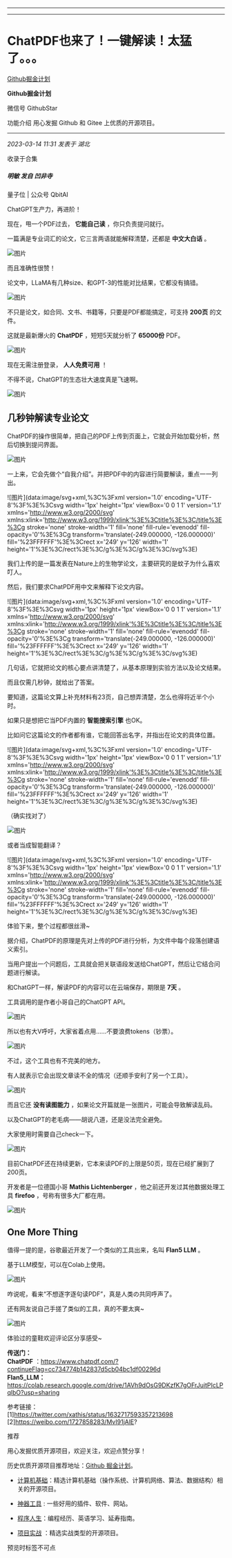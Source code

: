----------------------------------------
----------------------------------------
#  ChatPDF也来了！一键解读！太猛了。。。

[ Github掘金计划 ](javascript:void\(0\);)

**Github掘金计划** ![]()

微信号 GithubStar

功能介绍 用心发掘 Github 和 Gitee 上优质的开源项目。

____

_2023-03-14 11:31_ _发表于 湖北_

收录于合集

##### 明敏 发自 凹非寺  
量子位 | 公众号 QbitAI

ChatGPT生产力，再进阶！

现在，甩一个PDF过去， **它能自己读** ，你只负责提问就行。

一篇满是专业词汇的论文，它三言两语就能解释清楚，还都是 **中文大白话** 。

![图片](https://mmbiz.qpic.cn/mmbiz_jpg/YicUhk5aAGtCLhMcwx0oRzh9q57ywHE54G0wXkPibeCp8aDbjibviaUrYZKgbianDxkMT6lba4hiaOAnEkOq3AqjhHEQ/640?wx_fmt=jpeg&wxfrom=5&wx_lazy=1&wx_co=1)

而且准确性很赞！

论文中，LLaMA有几种size、和GPT-3的性能对比结果，它都没有搞错。

![图片](https://mmbiz.qpic.cn/mmbiz_png/YicUhk5aAGtCLhMcwx0oRzh9q57ywHE54WTGzR9cHUyHj73ib1ObHfofptWtiasR9JmqYpM90GrNiaZtrGb4HdYBug/640?wx_fmt=png&wxfrom=5&wx_lazy=1&wx_co=1)

不只是论文，如合同、文书、书籍等，只要是PDF都能搞定，可支持 **200页** 的文件。

这就是最新爆火的 **ChatPDF** ，短短5天就分析了 **65000份** PDF。

![图片](https://mmbiz.qpic.cn/mmbiz_png/YicUhk5aAGtCLhMcwx0oRzh9q57ywHE54GSFhaWsiatIqiaJ4ztApMTzT0Phap0JOyAEUaiaQ88tico68ReY1rpiaEMg/640?wx_fmt=png&wxfrom=5&wx_lazy=1&wx_co=1)

现在无需注册登录， **人人免费可用** ！

不得不说，ChatGPT的生态壮大速度真是飞速啊。

![图片](https://mmbiz.qpic.cn/mmbiz_png/YicUhk5aAGtCLhMcwx0oRzh9q57ywHE547Wqoibv8cFC07QbqFLlQaj4bzC4WoCNZhNDxbmfBzCdKpD0zdXCyCsg/640?wx_fmt=png&wxfrom=5&wx_lazy=1&wx_co=1)

## 几秒钟解读专业论文

ChatPDF的操作很简单，把自己的PDF上传到页面上，它就会开始加载分析，然后切换到提问界面。

![图片](https://mmbiz.qpic.cn/mmbiz_png/YicUhk5aAGtCLhMcwx0oRzh9q57ywHE547ofNZR1CSpesHBwW7p7AJV3VINw5Y0lLnwCSvw0Cm30wYXIJH9KRibA/640?wx_fmt=png&wxfrom=5&wx_lazy=1&wx_co=1)

一上来，它会先做个“自我介绍”。并把PDF中的内容进行简要解读，重点一一列出。

![图片](data:image/svg+xml,%3C%3Fxml version='1.0' encoding='UTF-8'%3F%3E%3Csvg
width='1px' height='1px' viewBox='0 0 1 1' version='1.1'
xmlns='http://www.w3.org/2000/svg'
xmlns:xlink='http://www.w3.org/1999/xlink'%3E%3Ctitle%3E%3C/title%3E%3Cg
stroke='none' stroke-width='1' fill='none' fill-rule='evenodd' fill-
opacity='0'%3E%3Cg transform='translate\(-249.000000, -126.000000\)'
fill='%23FFFFFF'%3E%3Crect x='249' y='126' width='1'
height='1'%3E%3C/rect%3E%3C/g%3E%3C/g%3E%3C/svg%3E)

我们上传的是一篇发表在Nature上的生物学论文，主要研究的是蚊子为什么喜欢叮人。

然后，我们要求ChatPDF用中文来解释下论文内容。

![图片](data:image/svg+xml,%3C%3Fxml version='1.0' encoding='UTF-8'%3F%3E%3Csvg
width='1px' height='1px' viewBox='0 0 1 1' version='1.1'
xmlns='http://www.w3.org/2000/svg'
xmlns:xlink='http://www.w3.org/1999/xlink'%3E%3Ctitle%3E%3C/title%3E%3Cg
stroke='none' stroke-width='1' fill='none' fill-rule='evenodd' fill-
opacity='0'%3E%3Cg transform='translate\(-249.000000, -126.000000\)'
fill='%23FFFFFF'%3E%3Crect x='249' y='126' width='1'
height='1'%3E%3C/rect%3E%3C/g%3E%3C/g%3E%3C/svg%3E)

几句话，它就把论文的核心要点讲清楚了，从基本原理到实验方法以及论文结果。

而且仅需几秒钟，就给出了答案。

要知道，这篇论文算上补充材料有23页，自己想弄清楚，怎么也得将近半个小时。

如果只是想把它当PDF内置的 **智能搜索引擎** 也OK。

比如问它这篇论文的作者都有谁，它能回答出名字，并指出在论文的具体位置。

![图片](data:image/svg+xml,%3C%3Fxml version='1.0' encoding='UTF-8'%3F%3E%3Csvg
width='1px' height='1px' viewBox='0 0 1 1' version='1.1'
xmlns='http://www.w3.org/2000/svg'
xmlns:xlink='http://www.w3.org/1999/xlink'%3E%3Ctitle%3E%3C/title%3E%3Cg
stroke='none' stroke-width='1' fill='none' fill-rule='evenodd' fill-
opacity='0'%3E%3Cg transform='translate\(-249.000000, -126.000000\)'
fill='%23FFFFFF'%3E%3Crect x='249' y='126' width='1'
height='1'%3E%3C/rect%3E%3C/g%3E%3C/g%3E%3C/svg%3E)

（确实找对了）

![图片](https://mmbiz.qpic.cn/mmbiz_png/YicUhk5aAGtCLhMcwx0oRzh9q57ywHE54LpHKx7woA5kW75aobd1ohJFu9rfjOarNwQ2kS1Gk4XgrRTIJIt0Mgg/640?wx_fmt=png&wxfrom=5&wx_lazy=1&wx_co=1)

或者当成智能翻译？

![图片](data:image/svg+xml,%3C%3Fxml version='1.0' encoding='UTF-8'%3F%3E%3Csvg
width='1px' height='1px' viewBox='0 0 1 1' version='1.1'
xmlns='http://www.w3.org/2000/svg'
xmlns:xlink='http://www.w3.org/1999/xlink'%3E%3Ctitle%3E%3C/title%3E%3Cg
stroke='none' stroke-width='1' fill='none' fill-rule='evenodd' fill-
opacity='0'%3E%3Cg transform='translate\(-249.000000, -126.000000\)'
fill='%23FFFFFF'%3E%3Crect x='249' y='126' width='1'
height='1'%3E%3C/rect%3E%3C/g%3E%3C/g%3E%3C/svg%3E)

体验下来，整个过程都很丝滑~

据介绍，ChatPDF的原理是先对上传的PDF进行分析，为文件中每个段落创建语义索引。

当用户提出一个问题后，工具就会把关联语段发送给ChatGPT，然后让它结合问题进行解读。

和ChatGPT一样，解读PDF的内容可以在云端保存，期限是 **7天** 。

工具调用的是作者小哥自己的ChatGPT API。

![图片](https://mmbiz.qpic.cn/mmbiz_png/YicUhk5aAGtCLhMcwx0oRzh9q57ywHE54GacLHcOC8ickURBHTjcJaf0BKViaSOxY4Rm2YRHmiccYp2KVuUmQ9KUug/640?wx_fmt=png&wxfrom=5&wx_lazy=1&wx_co=1)

所以也有大V呼吁，大家省着点用……不要浪费tokens（钞票）。

![图片](https://mmbiz.qpic.cn/mmbiz_png/YicUhk5aAGtCLhMcwx0oRzh9q57ywHE54IElpbicefJsP7XTsc2kq0pj2kk5ppTnDTIVRuLNwlkUz9ic1bU92jRaw/640?wx_fmt=png&wxfrom=5&wx_lazy=1&wx_co=1)

不过，这个工具也有不完美的地方。

有人就表示它会出现文章读不全的情况（还顺手安利了另一个工具）。

![图片](https://mmbiz.qpic.cn/mmbiz_png/YicUhk5aAGtCLhMcwx0oRzh9q57ywHE54qia904XDGV5jarSaNSBUFGnF3zWcg6cQGANjCp9QfrXicavAzgdib60FQ/640?wx_fmt=png&wxfrom=5&wx_lazy=1&wx_co=1)

而且它还 **没有读图能力** ，如果论文开篇就是一张图片，可能会导致解读乱码。

以及ChatGPT的老毛病——胡说八道，还是没法完全避免。

大家使用时需要自己check一下。

![图片](https://mmbiz.qpic.cn/mmbiz_png/YicUhk5aAGtCLhMcwx0oRzh9q57ywHE54VYVRIW2koggrShKtQ1SFBamMNq3FkoIIb2BCciaouDkTYjXDuCzeE6g/640?wx_fmt=png&wxfrom=5&wx_lazy=1&wx_co=1)

目前ChatPDF还在持续更新，它本来读PDF的上限是50页，现在已经扩展到了200页。

开发者是一位德国小哥 **Mathis Lichtenberger** ，他之前还开发过其他数据处理工具 **firefoo** ，号称有很多大厂都在用。

![图片](https://mmbiz.qpic.cn/mmbiz_png/YicUhk5aAGtCLhMcwx0oRzh9q57ywHE54UdZ0rBoSbghBFjqjE0AGLbRMuGicfWMpujmp07GnsrXQD0TdBDEOBeA/640?wx_fmt=png&wxfrom=5&wx_lazy=1&wx_co=1)

## One More Thing

值得一提的是，谷歌最近开发了一个类似的工具出来，名叫 **Flan5 LLM** 。

基于LLM模型，可以在Colab上使用。

![图片](https://mmbiz.qpic.cn/mmbiz_png/YicUhk5aAGtCLhMcwx0oRzh9q57ywHE54u35HYuH9sSk3FBzIheshNsfgc3pqJumjgVoicXu93SPIbp9X3XFVVLw/640?wx_fmt=png&wxfrom=5&wx_lazy=1&wx_co=1)

咋说呢，看来“不想逐字逐句读PDF”，真是人类の共同呼声了。

还有网友说自己手搓了类似的工具，真的不要太爽~

![图片](https://mmbiz.qpic.cn/mmbiz_png/YicUhk5aAGtCLhMcwx0oRzh9q57ywHE54x1cmwkNxHaxZAiaazQxcLgMfqLunicL2OZ3zoUHphAWv0IZPP949TQBg/640?wx_fmt=png&wxfrom=5&wx_lazy=1&wx_co=1)

体验过的童鞋欢迎评论区分享感受~

 **传送门：**  
 **ChatPDF**
：https://www.chatpdf.com/?continueFlag=cc734774b142837d5cb04bc1df00296d  
 **Flan5_LLM：**
https://colab.research.google.com/drive/1AVh9dOsG9DKzfK7gOFrJuitPIcLPqlbO?usp=sharing

参考链接：  
[1]https://twitter.com/xathis/status/1632717593357213698  
[2]https://weibo.com/1727858283/MvI91jAlE?

推荐

用心发掘优质开源项目，欢迎关注，欢迎点赞分享！

历史优质开源项目推荐地址：[Github
掘金计划](https://mp.weixin.qq.com/mp/appmsgalbum?__biz=MzIwNDgzMzI3Mg==&action=getalbum&album_id=1571213952619954180#wechat_redirect)。

  * [计算机基础](https://mp.weixin.qq.com/mp/appmsgalbum?action=getalbum&album_id=1635325633234780161&__biz=MzIwNDgzMzI3Mg==#wechat_redirect)：精选计算机基础（操作系统、计算机网络、算法、数据结构）相关的开源项目。

  * [神器工具](https://mp.weixin.qq.com/mp/appmsgalbum?__biz=MzIwNDgzMzI3Mg==&action=getalbum&album_id=1692140336665378820#wechat_redirect) : 一些好用的插件、软件、网站。

  * [程序人生](https://mp.weixin.qq.com/mp/appmsgalbum?__biz=MzIwNDgzMzI3Mg==&action=getalbum&album_id=2084343476975878144#wechat_redirect)：编程经历、英语学习、延寿指南。

  * [项目实战](https://mp.weixin.qq.com/mp/appmsgalbum?action=getalbum&album_id=1632590550748938241&__biz=MzIwNDgzMzI3Mg==#wechat_redirect) ：精选实战类型的开源项目。

预览时标签不可点

